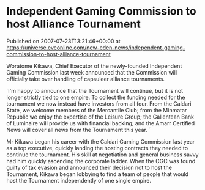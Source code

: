 # Independent Gaming Commission to host Alliance Tournament
Published on 2007-07-23T13:21:46+00:00 at https://universe.eveonline.com/new-eden-news/independent-gaming-commission-to-host-alliance-tournament

Woratome Kikawa, Chief Executor of the newly-founded Independent Gaming Commission last week announced that the Commission will officially take over handling of capsuleer alliance tournaments. 

´I'm happy to announce that the Tournament will continue, but it is not longer strictly tied to one empire. To collect the funding needed for the tournament we now instead have investors from all four. From the Caldari State, we welcome members of the Mercantile Club; from the Minmatar Republic we enjoy the expertise of the Leisure Group; the Gallentean Bank of Luminaire will provide us with financial backing; and the Amarr Certified News will cover all news from the Tournament this year. ´ 

Mr Kikawa began his career with the Caldari Gaming Commission last year as a top executive, quickly landing the hosting contracts they needed to continue the tournament. His skill at negotiation and general business savvy had him quickly ascending the corporate ladder. When the CGC was found guilty of tax evasion and announced their decision not to host the Tournament, Kikawa began lobbying to find a team of people that would host the Tournament independently of one single empire.

